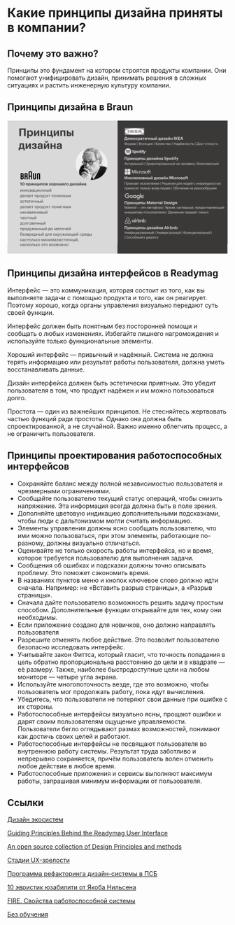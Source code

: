 # Какие принципы дизайна приняты в компании?

## Почему это важно?
Принципы это фундамент на котором строятся продукты компании. Они помогают унифицировать дизайн, принимать решения в сложных ситуациях и растить инженерную культуру компании.

## Принципы дизайна в Braun
![](attachments/principles.png)

## Принципы дизайна интерфейсов в Readymag

Интерфейс — это коммуникация, которая состоит из того, как вы выполняете задачи с помощью продукта и того, как он реагирует. Поэтому хорошо, когда органы управления визуально передают суть своей функции.

Интерфейс должен быть понятным без посторонней помощи и сообщать о любых изменениях. Избегайте лишнего нагромождения и используйте только функциональные элементы.

Хороший интерфейс — привычный и надёжный. Система не должна терять информацию или результат работы пользователя, должна уметь восстанавливать данные.

Дизайн интерфейса должен быть эстетически приятным. Это убедит пользователя в том, что продукт надёжен и им можно пользоваться долго.

Простота — один из важнейших принципов. Не стесняйтесь жертвовать частью функций ради простоты. Однако она должна быть спроектированной, а не случайной. Важно именно облегчить процесс, а не ограничить пользователя.

## Принципы проектирования работоспособных интерфейсов
- Сохраняйте баланс между полной независимостью пользователя и чрезмерными ограничениями.
- Сообщайте пользователю текущий статус операций, чтобы снизить напряжение. Эта информация всегда должна быть в поле зрения.
- Дополняйте цветовую индикацию дополнительными подсказками, чтобы люди с дальтонизмом могли считать информацию.
- Элементы управления должны ясно сообщать пользователю, что ими можно пользоваться, при этом элементы, работающие по-разному, должны визуально отличаться.
- Оценивайте не только скорость работы интерфейса, но и время, которое требуется пользователю для выполнения задачи.
- Сообщения об ошибках и подсказки должны точно описывать проблему. Это поможет сэкономить время.
- В названиях пунктов меню и кнопок ключевое слово должно идти сначала. Например: не «Вставить разрыв страницы», а «Разрыв страницы».
- Сначала дайте пользователю возможность решить задачу простым способом. Дополнительные функции открывайте для тех, кому они необходимы.
- Если приложение создано для новичков, оно должно направлять пользователя
- Разрешите отменять любое действие. Это позволит пользователю безопасно исследовать интерфейс.
- Учитывайте закон Фиттса, который гласит, что точность попадания в цель обратно пропорциональна расстоянию до цели и в квадрате — её размеру. Также, наиболее быстродоступные цели на любом мониторе — четыре угла экрана.
- Используйте многопоточность везде, где это возможно, чтобы пользователь мог продолжать работу, пока идут вычисления.
- Убедитесь, что пользователи не потеряют свои данные при ошибке с их стороны.
- Работоспособные интерфейсы визуально ясны, прощают ошибки и дарят своим пользователям ощущение управляемости. Пользователи бегло оглядывают размах возможностей, понимают как достичь своих целей и работают.
- Работоспособные интерфейсы не посвящают пользователя во внутреннюю работу системы. Результат труда заботливо и непрерывно сохраняется, причём пользователь волен отменить любое действие в любое время.
- Работоспособные приложения и сервисы выполняют максимум работы, запрашивая минимум информации от пользователя.

## Ссылки

[Дизайн экосистем](https://habr.com/ru/companies/rostelecom/articles/819635/)

[Guiding Principles Behind the Readymag User Interface](https://readymag.com/webspecials/design-principles/)

[An open source collection of Design Principles and methods](https://principles.design)

[Стадии UX-зрелости](https://www.nngroup.com/articles/ux-maturity-model/)

[Программа рефакторинга дизайн-системы в ПСБ](https://mihailshamin.ru/projects/psb-ds/)

[10 эвристик юзабилити от Якоба Нильсена](https://1ps.ru/blog/sites/2023/10-evristik-yuzabiliti-ot-yakoba-nilsena/)

[FIRE. Свойства работоспособной системы](https://bureau.ru/soviet/selected/artem-gorbunov/fire/)

[Без обучения](https://ilyabirman.ru/meanwhile/all/bez-obucheniya/)